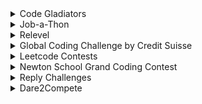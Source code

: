 <details>
<summary>Code Gladiators</summary>
<br>
About <br>
Code Gladiators is an annual coding competition by TechGig, that draws the best and the brightest coding talent from all parts of India. With multiple contests in emerging technologies and the coveted title of Code Gladiators up for grabs, the competition sees enthusiastic participation and has grown from strength to strength with each passing year.The last date to register in this contest is June 20,2022.
<br> Official Website- <br>
https://www.techgig.com/codegladiators<br>

Explanation on Youtube- <br>
https://youtu.be/fzymgR7EdUs

</details>

<details>
<summary> Job-a-Thon </summary>
<br>About<br>

Jobathan is a 2.5 hrs coding contest targeted toward hiring freshers and interns, organized by GeeksforGeeks on the 21st of every month for organizations that are looking to hire top coders. Till now nearly 50 companies have trusted it to fulfill their hiring needs.
For this, organizations can directly contact us through our official email address, or they can submit their queries through this form (Form Link), a representative from the GeeksforGeeks’ team will reach out to the organizations.

<br>Official Website- <br>
https://www.geeksforgeeks.org/geeksforgeeks-jobathon/

<br>Explanation on Youtube- <br>
https://youtu.be/EkIv4HuGGcQ

</details>

<details>
<summary> Relevel </summary>
<br>About<br>

Relevel is India's first hiring tournament platform. At Relevel, job aspirants can get access to multiple jobs in dream companies. Relevel also gives companies easy access to source and select the best of candidates, pre-assessed on their aptitude, competencies and skills.



Relevel, an Unacademy Group Company, is India's first hiring platform that empowers job-seekers to showcase their skills through tests and get their dream job within 15 days.



They are on a mission to democratise job opportunities at some of the finest companies in the country for millions of young Indians.

<br>Official Website- <br>
https://relevel.com/

<br>Explanation on Youtube- <br>
https://www.youtube.com/watch?v=rojSJ4eq9Bg

</details>

<details>
<summary>Global Coding Challenge by Credit Suisse</summary>
<br>
About <br>
The Global Coding Challenge is an online coding competition between participants across the globe. Around 3 weeks, users will be able to attempt solutions to nine coding problems. Participants can improve their code as many times as they like during the competition. After the completion of the competition, the Leaderboards will lock and the Global Coding Champion will be announced shortly. The competition has been entirely designed, built and run by Credit Suisse TAs.

Competition is split across 7 regions: UK, USA & Canada, Europe, India, Southeast Asia, Switzerland, and the rest of the world.9 original questions, ranging from easy to hard, to be answered using any of 6 popular programming languages.There are prizes for the best individual coder globally, the top 3 coders of all 7 regions.

Don't miss the chance to grab exciting prizes including MacBook Pro, iPhone, iPad Pro and much more!
In the past competitions, students who have participated and done well have also joined the Credit Suisse team on a Summer Internship or as Technical Analysts.
<br>
Official Website- <br>
https://www.credit-suisse.com/pwp/hr/en/codingchallenge/#/<br>
<br>
Explanation on Youtube- <br>
https://youtu.be/cJgwxMxNDCU

</details>


<details>
<summary>Leetcode Contests</summary>
<br>
About <br>
Leetcode hosts weekly and biweekly competitions mostly centred around data structures and algorithms. Each contest has a variety of prizes to be won.
<br> Official Website- <br>
leetcode.com/contest<br>

</details>

<details>
<summary>Newton School Grand Coding Contest</summary>
<br>
About <br>
Newton School Grand Coding Contest is an annual coding competition by Newton School, it is one of India's Premier Coding Challenges with prizes upto 10Lac Rupees. Top coders of India and across the globe compete in the foremost competitive coding contest of the country. It also gives access to internships and job opportunities directly through Newton School, with their hiring partner network of 800+ companies.
<br> Official Website- <br>
https://www.newtonschool.co/coding-contest<br>

Explanation on Youtube- <br>
https://www.youtube.com/watch?v=W8KXpxYK900&ab_channel=CompetitiveCoding-NewtonSchool

</details>

<details>
<summary>Reply Challenges</summary>
<br>
About <br>
The Reply Code challenge was created in 2019. A team of coding experts from Reply (the Reply Code Masters), entered a few competitions. Based on their experiences, they decided to design a challenge powered by Reply aimed at Replyers first and then to students and professionals.
Now, over four intense hours, participants from all over the world come together each year to solve algorithm-based problems, using any programming language.

The Standard Edition is for students and professionals aged 16 or older. It involves solving logical mathematical problems by writing an algorithm in any programming language. You can train with the past problems and see if the level of the challenge fits for you.

If you're a teen students aged between 14 and 19, you can play on the Teen Edition!
<br> Official Website- <br>
https://challenges.reply.com/tamtamy/home.action<br>

Explanation on Youtube- <br>
https://www.youtube.com/watch?v=DckNhqySweU&list=PLgqiBpQGzC2B8U_c5gOWSSipf0H_1wT4w

</details>

<details>
<summary>Dare2Compete</summary>
<br>
About <br>
Unstop (formerly Dare2Compete) enables companies to engage with candidates in the most interactive way to discover, assess, and hire the best talent. It has 3 Mn+ active users who constantly participate in competitions and engagements.

On the other side, Unstop connects unstoppable talent with the world of opportunities. It enables students and professionals to learn, practice, participate in engagements, and get hired, rewarded, and recognized.

To put it straight, Unstop is the one-stop solution for companies to simplify the entire HR lifecycle and for students to simplify their career journey.

<br> Official Website- <br>
https://unstop.com/home<br>

Explanation on Youtube- <br>
https://www.youtube.com/watch?v=zawgqMAVNe0

</details>


